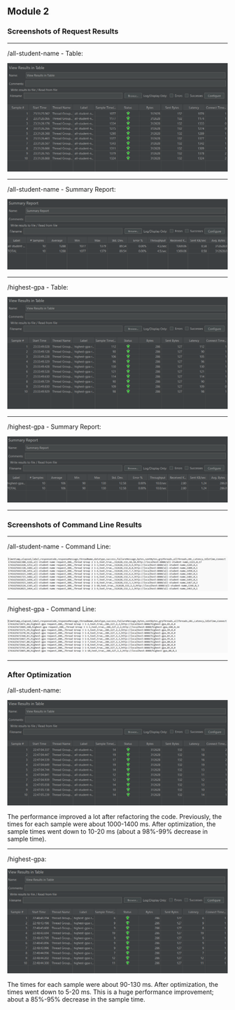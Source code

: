 ## Module 2
### Screenshots of Request Results

---

/all-student-name - Table:

![/all-student-name - Table](img/all-student-name_request_table.png)

---

/all-student-name - Summary Report:

![/all-student-name - Summary Report](img/all-student-name_request_summary_report.png)

---

/highest-gpa - Table:

![/highest-gpa - Table](img/highest-gpa_request_table.png)

---

/highest-gpa - Summary Report:

![/highest-gpa - Summary Report](img/highest-gpa_request_summary_report.png)

---

### Screenshots of Command Line Results

---

/all-student-name - Command Line:

![/all-student-name - Command Line](img/all-student-name_request_command_line.png)

---

/highest-gpa - Command Line:

![/highest-gpa - Command Line](img/highest-gpa_request_command_line.png)

---

### After Optimization

/all-student-name:

![/all-studdent-name - After Optimization](img/all-student-name_request_table_after_optimization.png)

The performance improved a lot after refactoring the code. Previously, the times for each sample were about 1000-1400 ms. After optimization, the sample times went down to 10-20 ms (about a 98%-99% decrease in sample time).

---

/highest-gpa:

![/highest-gpa - After Optimization](img/highest-gpa_request_table_after_optimization.png)

The times for each sample were about 90-130 ms. After optimization, the times went down to 5-20 ms. This is a huge performance improvement; about a 85%-95% decrease in the sample time.
